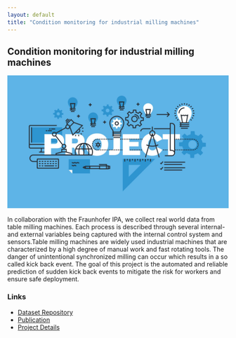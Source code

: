 ```yaml
---
layout: default
title: "Condition monitoring for industrial milling machines"
---
```


<h2>Condition monitoring for industrial milling machines</h2>
<img src="/assets/research_img/project1.jpg" alt="Condition monitoring for industrial milling machines" style="max-width:100%; height:auto;">
<p> In collaboration with the Fraunhofer IPA, we collect real world data from table milling machines. Each process is described through several internal- and external variables being captured with the internal control system and sensors.Table milling machines are widely used industrial machines that are characterized by a high degree of manual work and fast rotating tools. The danger of unintentional synchronized milling can occur which results in a so called kick back event. The goal of this project is the automated and reliable prediction of sudden kick back events to mitigate the risk for workers and ensure safe deployment.</p>

<h3>Links</h3>
<ul>
    <li><a href="GIT_LINK_HERE" target="_blank">Dataset Repository</a></li>
    <li><a href="PUBLICATION_LINK_HERE" target="_blank">Publication</a></li>
    <li><a href="PROJECT_LINK_HERE" target="_blank">Project Details</a></li>
</ul>